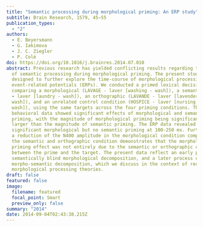 ```yaml
---
title: "Semantic processing during morphological priming: An ERP study"
subtitle: Brain Research, 1579, 45–55
publication_types:
  - "2"
authors:
  - E. Beyersmann
  - G. Iakimova
  - J. C. Ziegler
  - P. Colé
doi: https://doi.org/10.1016/j.brainres.2014.07.010
abstract: Previous research has yielded conflicting results regarding the onset
  of semantic processing during morphological priming. The present study was
  designed to further explore the time-course of morphological processing using
  event-related potentials (ERPs). We conducted a primed lexical decision study
  comparing a morphological (LAVAGE - laver [washing - wash]), a semantic (LINGE
  - laver [laundry - wash]), an orthographic (LAVANDE - laver [lavender -
  wash]), and an unrelated control condition (HOSPICE - laver [nursing home -
  wash]), using the same targets across the four priming conditions. The
  behavioral data showed significant effects of morphological and semantic
  priming, with the magnitude of morphological priming being significantly
  larger than the magnitude of semantic priming. The ERP data revealed
  significant morphological but no semantic priming at 100-250 ms. Furthermore,
  a reduction of the N400 amplitude in the morphological condition compared to
  the semantic and orthographic condition demonstrates that the morphological
  priming effect was not entirely due to the semantic or orthographic overlap
  between the prime and the target. The present data reflect an early process of
  semantically blind morphological decomposition, and a later process of
  morpho-semantic decomposition, which we discuss in the context of recent
  morphological processing theories.
draft: false
featured: false
image:
  filename: featured
  focal_point: Smart
  preview_only: false
summary: "2014"
date: 2014-09-04T02:43:38.215Z
---
```

